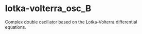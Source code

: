 # lotka-volterra_osc_B
Complex double oscillator based on the Lotka-Volterra differential equations.
